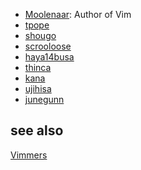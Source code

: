 - [Moolenaar][0]: Author of Vim
- [tpope][1]
- [shougo][2]
- [scrooloose][3]
- [haya14busa][4]
- [thinca][5]
- [kana][6]
- [ujihisa][7]
- [junegunn][8]








**see also**
------------
[Vimmers](https://vim-jp.org/vimmers/)




[0]:https://www.moolenaar.net/
[1]:https://github.com/tpope
[2]:https://github.com/Shougo
[3]:https://github.com/scrooloose
[4]:https://github.com/haya14busa
[5]:https://github.com/thinca
[6]:https://github.com/kana
[7]:https://github.com/ujihisa
[8]:https://github.com/junegunn
